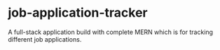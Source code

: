 # job-application-tracker
A full-stack application build with complete MERN which is for tracking different job applications.
